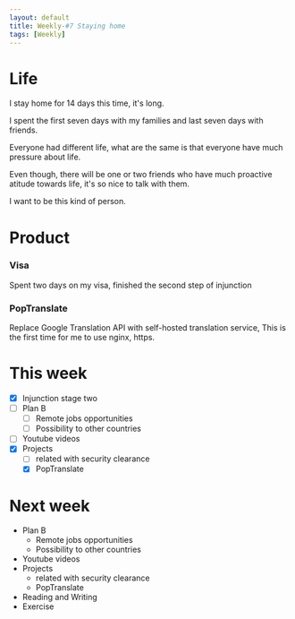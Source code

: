 ```yaml
---
layout: default
title: Weekly-#7 Staying home
tags: [Weekly]
---
```


# Life

I stay home for 14 days this time, it's long. 

I spent the first seven days with my families and last seven days with friends.

Everyone had different life, what are the same is that everyone have much pressure about life. 

Even though, there will be one or two friends who have much proactive atitude towards life, it's so nice to talk with them.

I want to be this kind of person.



# Product

### Visa

Spent two days on my visa, finished the second step of injunction

### PopTranslate

Replace Google Translation API with self-hosted translation service, This is the first time for me to use nginx, https.


# This week
- [x] Injunction stage two
- [ ] Plan B
    - [ ] Remote jobs opportunities
    - [ ] Possibility to other countries
- [ ] Youtube videos
- [x] Projects
    - [ ] related with security clearance
    - [x] PopTranslate

# Next week
+ Plan B
    + Remote jobs opportunities
    + Possibility to other countries
+ Youtube videos
+ Projects
    - related with security clearance
    - PopTranslate
+ Reading and Writing
+ Exercise